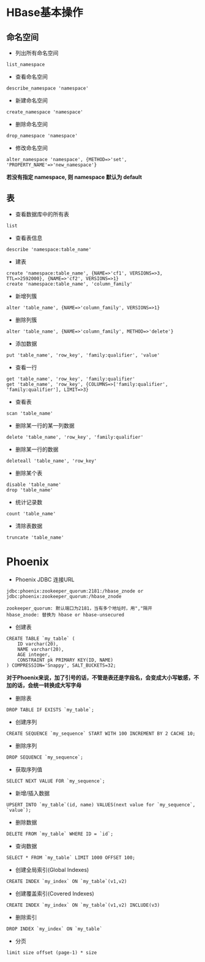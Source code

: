 # HBase基本操作

## 命名空间

* 列出所有命名空间
```
list_namespace
```

* 查看命名空间
```
describe_namespace 'namespace'
```

* 新建命名空间
```
create_namespace 'namespace'
```

* 删除命名空间
```
drop_namespace 'namespace'
```

* 修改命名空间
```
alter_namespace 'namespace', {METHOD=>'set', 'PROPERTY_NAME'=>'new_namespace'}
```

**若没有指定 namespace, 则 namespace 默认为 default**


## 表

* 查看数据库中的所有表
```
list
```

* 查看表信息
```
describe 'namespace:table_name'
```

* 建表
```
create 'namespace:table_name', {NAME=>'cf1', VERSIONS=>3, TTL=>2592000}, {NAME=>'cf2', VERSIONS=>1}
create 'namespace:table_name', 'column_family'
```

* 新增列簇
```
alter 'table_name', {NAME=>'column_family', VERSIONS=>1}
```

* 删除列簇
```
alter 'table_name', {NAME=>'column_family', METHOD=>'delete'}
```

* 添加数据
```
put 'table_name', 'row_key', 'family:qualifier', 'value'
```

* 查看一行
```
get 'table_name', 'row_key', 'family:qualifier'
get 'table_name', 'row_key', {COLUMNS=>['family:qualifier', 'family:qualifier'], LIMIT=>3}
```

* 查看表
```
scan 'table_name'
```

* 删除某一行的某一列数据
```
delete 'table_name', 'row_key', 'family:qualifier'
```

* 删除某一行的数据
```
deleteall 'table_name', 'row_key'
```

* 删除某个表
```
disable 'table_name'
drop 'table_name'
```

* 统计记录数
```
count 'table_name'
```

* 清除表数据
```
truncate 'table_name'
```


# Phoenix 
    
* Phoenix JDBC 连接URL
```
jdbc:phoenix:zookeeper_quorum:2181:/hbase_znode or
jdbc:phoenix:zookeeper_quorum:/hbase_znode

zookeeper_quorum: 默认端口为2181，当有多个地址时，用","隔开
hbase_znode: 替换为 hbase or hbase-unsecured
```

* 创建表
```
CREATE TABLE `my_table` (
	ID varchar(20), 
	NAME varchar(20),
	AGE integer,
	CONSTRAINT pk PRIMARY KEY(ID, NAME)
) COMPRESSION='Snappy', SALT_BUCKETS=32;
```

**对于Phoenix来说，加了引号的话，不管是表还是字段名，会变成大小写敏感，不加的话，会统一转换成大写字母**


* 删除表
```
DROP TABLE IF EXISTS `my_table`;
```

* 创建序列
```
CREATE SEQUENCE `my_sequence` START WITH 100 INCREMENT BY 2 CACHE 10;
```

* 删除序列
```
DROP SEQUENCE `my_sequence`;
```

* 获取序列值
```
SELECT NEXT VALUE FOR `my_sequence`;
```

* 新增/插入数据
```
UPSERT INTO `my_table`(id, name) VALUES(next value for `my_sequence`, `value`);
```

* 删除数据
```
DELETE FROM `my_table` WHERE ID = `id`;
```

* 查询数据
```
SELECT * FROM `my_table` LIMIT 1000 OFFSET 100;
```

* 创建全局索引(Global Indexes)
```
CREATE INDEX `my_index` ON `my_table`(v1,v2)
```

* 创建覆盖索引(Covered Indexes)
```
CREATE INDEX `my_index` ON `my_table`(v1,v2) INCLUDE(v3)
```

* 删除索引
```
DROP INDEX `my_index` ON `my_table`
```

* 分页
```
limit size offset (page-1) * size
```